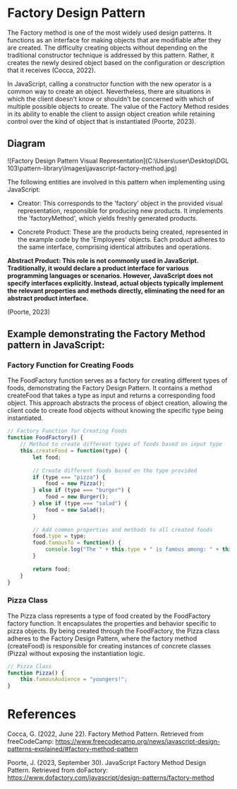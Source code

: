 # Factory Design Pattern

The Factory method is one of the most widely used design patterns. It functions as an interface for making objects that are modifiable after they are created. The difficulty creating objects without depending on the traditional constructor technique is addressed by this pattern. Rather, it creates the newly desired object based on the configuration or description that it receives (Cocca, 2022).


In JavaScript, calling a constructor function with the new operator is a common way to create an object. Nevertheless, there are situations in which the client doesn't know or shouldn't be concerned with which of multiple possible objects to create. The value of the Factory Method resides in its ability to enable the client to assign object creation while retaining control over the kind of object that is instantiated (Poorte, 2023).

## Diagram

![Factory Design Pattern Visual Representation](C:\Users\user\Desktop\DGL 103\pattern-library\Images\javascript-factory-method.jpg)

The following entities are involved in this pattern when implementing using JavaScript:

   - Creator: This corresponds to the 'factory' object in the provided visual representation, responsible for producing new products. It implements the 'factoryMethod', which yields freshly generated products.

   - Concrete Product: These are the products being created, represented in the example code by the 'Employees' objects. Each product adheres to the same interface, comprising identical attributes and operations.

**Abstract Product: This role is not commonly used in JavaScript. Traditionally, it would declare a product interface for various programming languages or scenarios. However, JavaScript does not specify interfaces explicitly. Instead, actual objects typically implement the relevant properties and methods directly, eliminating the need for an abstract product interface.**

(Poorte, 2023)

## Example demonstrating the Factory Method pattern in JavaScript:

### Factory Function for Creating Foods

The FoodFactory function serves as a factory for creating different types of foods, demonstrating the Factory Design Pattern. It contains a method createFood that takes a type as input and returns a corresponding food object. This approach abstracts the process of object creation, allowing the client code to create food objects without knowing the specific type being instantiated.

```javascript
// Factory Function for Creating Foods
function FoodFactory() {
    // Method to create different types of foods based on input type
    this.createFood = function(type) {
        let food;
        
        // Create different foods based on the type provided
        if (type === "pizza") {
            food = new Pizza();
        } else if (type === "burger") {
            food = new Burger();
        } else if (type === "salad") {
            food = new Salad();
        }
        
        // Add common properties and methods to all created foods
        food.type = type;
        food.famousTo = function() {
            console.log("The " + this.type + " is famous among: " + this.famousAudience);
        }
        
        return food;
    }
}
```
### Pizza Class 

The Pizza class represents a type of food created by the FoodFactory factory function. It encapsulates the properties and behavior specific to pizza objects. By being created through the FoodFactory, the Pizza class adheres to the Factory Design Pattern, where the factory method (createFood) is responsible for creating instances of concrete classes (Pizza) without exposing the instantiation logic.

```javascript
// Pizza Class
function Pizza() {
    this.famousAudience = "youngers!";
}
```




# References
Cocca, G. (2022, June 22). Factory Method Pattern. Retrieved from freeCodeCamp: https://www.freecodecamp.org/news/javascript-design-patterns-explained/#factory-method-pattern

Poorte, J. (2023, September 30). JavaScript Factory Method Design Pattern. Retrieved from doFactory: https://www.dofactory.com/javascript/design-patterns/factory-method
